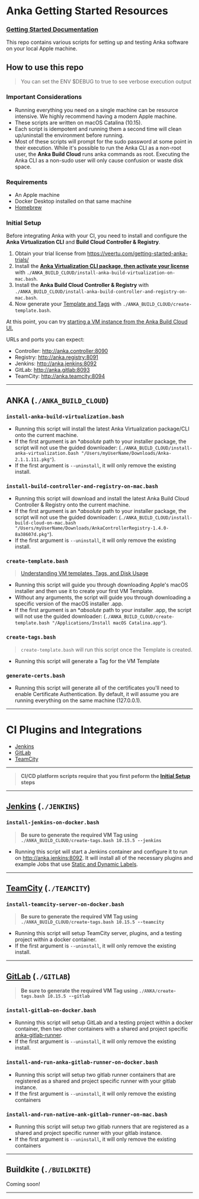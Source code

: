 # Anka Getting Started Resources

### [Getting Started Documentation](https://ankadocs.veertu.com/docs/getting-started/)

This repo contains various scripts for setting up and testing Anka software on your local Apple machine.

## How to use this repo

> You can set the ENV $DEBUG to true to see verbose execution output

### Important Considerations

- Running everything you need on a single machine can be resource intensive. We highly recommend having a modern Apple machine.
- These scripts are written on macOS Catalina (10.15).
- Each script is idempotent and running them a second time will clean up/uninstall the environment before running.
- Most of these scripts will prompt for the sudo password at some point in their execution. While it's possible to run the Anka CLI as a non-root user, the **Anka Build Cloud** runs anka commands as root. Executing the Anka CLI as a non-sudo user will only cause confusion or waste disk space.

### Requirements

- An Apple machine
- Docker Desktop installed on that same machine
- [Homebrew](https://brew.sh/)

### Initial Setup

Before integrating Anka with your CI, you need to install and configure the **Anka Virtualization CLI** and **Build Cloud Controller & Registry**.

1. Obtain your trial license from https://veertu.com/getting-started-anka-trials/
1. Install the **[Anka Virtualization CLI package, then activate your license](https://ankadocs.veertu.com/docs/anka-cli/installation/#install-the-anka-cli)** with `./ANKA_BUILD_CLOUD/install-anka-build-virtualization-on-mac.bash`.
2. Install the **Anka Build Cloud Controller & Registry** with `./ANKA_BUILD_CLOUD/install-anka-build-controller-and-registry-on-mac.bash`.
3. Now generate your [Template and Tags](https://ankadocs.veertu.com/docs/getting-started/creating-your-first-vm/#understanding-vm-templates-tags-and-disk-usage) with `./ANKA_BUILD_CLOUD/create-template.bash`.

At this point, you can try [starting a VM instance from the Anka Build Cloud UI.](https://ankadocs.veertu.com/docs/getting-started/macos/#step-4-start-a-vm-instance-using-the-controller-ui)

URLs and ports you can expect:

- Controller: http://anka.controller:8090
- Registry:   http://anka.registry:8091
- Jenkins:    http://anka.jenkins:8092
- GitLab:     http://anka.gitlab:8093
- TeamCity:   http://anka.teamcity:8094

---

## ANKA (`./ANKA_BUILD_CLOUD`)

### `install-anka-build-virtualization.bash`

- Running this script will install the latest Anka Virtualization package/CLI onto the current machine.
- If the first argument is an **absolute* path to your installer package, the script will not use the guided downloader: (`./ANKA_BUILD_CLOUD/install-anka-virtualization.bash "/Users/myUserName/Downloads/Anka-2.1.1.111.pkg"`).
- If the first argument is `--uninstall`, it will only remove the existing install.

### `install-build-controller-and-registry-on-mac.bash`

- Running this script will download and install the latest Anka Build Cloud Controller & Registry onto the current machine.
- If the first argument is an **absolute* path to your installer package, the script will not use the guided downloader: (`./ANKA_BUILD_CLOUD/install-build-cloud-on-mac.bash "/Users/myUserName/Downloads/AnkaControllerRegistry-1.4.0-8a38607d.pkg"`).
- If the first argument is `--uninstall`, it will only remove the existing install.

### `create-template.bash`

> [Understanding VM templates, Tags, and Disk Usage](https://ankadocs.veertu.com/docs/getting-started/creating-your-first-vm/#understanding-vm-templates-tags-and-disk-usage)

- Running this script will guide you through downloading Apple's macOS installer and then use it to create your first VM Template.
- Without any arguments, the script will guide you through downloading a specific version of the macOS installer .app. 
- If the first argument is an **absolute* path to your installer .app, the script will not use the guided downloader: (`./ANKA_BUILD_CLOUD/create-template.bash "/Applications/Install macOS Catalina.app"`).

### `create-tags.bash`

> `create-template.bash` will run this script once the Template is created.

- Running this script will generate a Tag for the VM Template

### `generate-certs.bash`

- Running this script will generate all of the certificates you'll need to enable Certificate Authentication. By default, it will assume you are running everything on the same machine (127.0.0.1).

---

# CI Plugins and Integrations

- [Jenkins](#jenkins-jenkins)
- [GitLab](#gitlab-gitlab)
- [TeamCity](#teamcity-teamcity)

---

> **CI/CD platform scripts require that you first peform the [Initial Setup](#initial-setup) steps**

---

## [Jenkins](https://ankadocs.veertu.com/docs/ci-plugins-and-integrations/jenkins/) (`./JENKINS`)

### `install-jenkins-on-docker.bash`

> **Be sure to generate the required VM Tag using `./ANKA_BUILD_CLOUD/create-tags.bash 10.15.5 --jenkins`**

- Running this script will start a Jenkins container and configure it to run on http://anka.jenkins:8092. It will install all of the necessary plugins and example Jobs that use [Static and Dynamic Labels](https://ankadocs.veertu.com/docs/ci-plugins-and-integrations/jenkins/#install-and-configure-the-anka-plugin-in-jenkins).

---

## [TeamCity](https://ankadocs.veertu.com/docs/ci-plugins-and-integrations/teamcity/) (`./TEAMCITY`)

### `install-teamcity-server-on-docker.bash`

> **Be sure to generate the required VM Tag using `./ANKA_BUILD_CLOUD/create-tags.bash 10.15.5 --teamcity`**

- Running this script will setup TeamCity server, plugins, and a testing project within a docker container.
- If the first argument is `--uninstall`, it will only remove the existing install.

---

## [GitLab](https://ankadocs.veertu.com/docs/ci-plugins-and-integrations/gitlab/) (`./GITLAB`)

> **Be sure to generate the required VM Tag using `./ANKA/create-tags.bash 10.15.5 --gitlab`**

### `install-gitlab-on-docker.bash`

- Running this script will setup GitLab and a testing project within a docker container, then two other containers with a shared and project specific [anka-gitlab-runner](https://github.com/veertuinc/gitlab-runner).
- If the first argument is `--uninstall`, it will only remove the existing install.

### `install-and-run-anka-gitlab-runner-on-docker.bash`

- Running this script will setup two gitlab runner containers that are registered as a shared and project specific runner with your gitlab instance.
- If the first argument is `--uninstall`, it will only remove the existing containers

### `install-and-run-native-ank-gitlab-runner-on-mac.bash`

- Running this script will setup two gitlab runners that are registered as a shared and project specific runner with your gitlab instance.
- If the first argument is `--uninstall`, it will only remove the existing containers

---

## Buildkite (`./BUILDKITE`)

Coming soon!

---